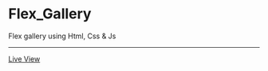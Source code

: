 # Flex_Gallery
Flex gallery using Html, Css &amp; Js
<hr/>
<a href="https://ziad-ahmed22.github.io/Flex_Gallery/">Live View</a>
